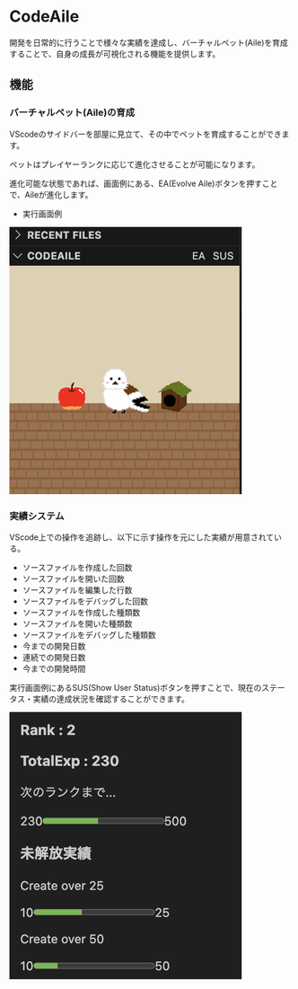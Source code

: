 # CodeAile

開発を日常的に行うことで様々な実績を達成し、バーチャルペット(Aile)を育成することで、自身の成長が可視化される機能を提供します。

## 機能

### バーチャルペット(Aile)の育成

VScodeのサイドバーを部屋に見立て、その中でペットを育成することができます。

ペットはプレイヤーランクに応じて進化させることが可能になります。

進化可能な状態であれば、画面例にある、EA(Evolve Aile)ボタンを押すことで、Aileが進化します。

- 実行画面例

![プレビュー](./media/image/codeaile_purebyu-.png)

### 実績システム

VScode上での操作を追跡し、以下に示す操作を元にした実績が用意されている。

- ソースファイルを作成した回数
- ソースファイルを開いた回数
- ソースファイルを編集した行数
- ソースファイルをデバッグした回数
- ソースファイルを作成した種類数
- ソースファイルを開いた種類数
- ソースファイルをデバッグした種類数
- 今までの開発日数
- 連続での開発日数
- 今までの開発時間

実行画面例にあるSUS(Show User Status)ボタンを押すことで、現在のステータス・実績の達成状況を確認することができます。

![SUSプレビュー](./media/image/codeaile_SUS.png)